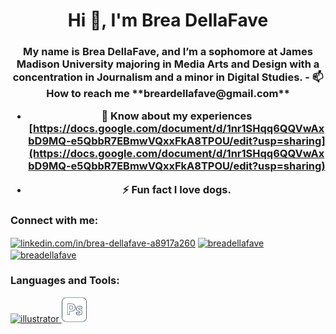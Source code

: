 <h1 align="center">Hi 👋, I'm Brea DellaFave</h1>
<h3 align="center">My name is Brea DellaFave, and I’m a sophomore at James Madison University majoring in Media Arts and Design with a concentration in Journalism and a minor in Digital Studies.
- 📫 How to reach me **breardellafave@gmail.com**

- 📄 Know about my experiences [https://docs.google.com/document/d/1nr1SHqq6QQVwAxbD9MQ-e5QbbR7EBmwVQxxFkA8TPOU/edit?usp=sharing](https://docs.google.com/document/d/1nr1SHqq6QQVwAxbD9MQ-e5QbbR7EBmwVQxxFkA8TPOU/edit?usp=sharing)

- ⚡ Fun fact **I love dogs.**

<h3 align="left">Connect with me:</h3>
<p align="left">
<a href="https://linkedin.com/in/linkedin.com/in/brea-dellafave-a8917a260" target="blank"><img align="center" src="https://raw.githubusercontent.com/rahuldkjain/github-profile-readme-generator/master/src/images/icons/Social/linked-in-alt.svg" alt="linkedin.com/in/brea-dellafave-a8917a260" height="30" width="40" /></a>
<a href="https://fb.com/breadellafave" target="blank"><img align="center" src="https://raw.githubusercontent.com/rahuldkjain/github-profile-readme-generator/master/src/images/icons/Social/facebook.svg" alt="breadellafave" height="30" width="40" /></a>
<a href="https://instagram.com/breadellafave" target="blank"><img align="center" src="https://raw.githubusercontent.com/rahuldkjain/github-profile-readme-generator/master/src/images/icons/Social/instagram.svg" alt="breadellafave" height="30" width="40" /></a>
</p>

<h3 align="left">Languages and Tools:</h3>
<p align="left"> <a href="https://www.adobe.com/in/products/illustrator.html" target="_blank" rel="noreferrer"> <img src="https://www.vectorlogo.zone/logos/adobe_illustrator/adobe_illustrator-icon.svg" alt="illustrator" width="40" height="40"/> </a> <a href="https://www.photoshop.com/en" target="_blank" rel="noreferrer"> <img src="https://raw.githubusercontent.com/devicons/devicon/master/icons/photoshop/photoshop-line.svg" alt="photoshop" width="40" height="40"/> </a> </p>
